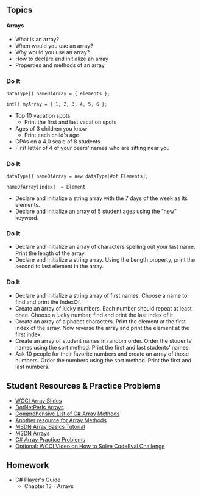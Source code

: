 ## Topics
#### Arrays
- What is an array?
- When would you use an array?
- Why would you use an array?
- How to declare and initialize an array
- Properties and methods of an array

### Do It
`dataType[] nameOfArray = { elements };`

`int[] myArray = { 1, 2, 3, 4, 5, 6 };`


  - Top 10 vacation spots
    - Print the first and last vacation spots
  - Ages of 3 children you know
    - Print each child's age
  - GPAs on a 4.0 scale of 8 students
  - First letter of 4 of your peers' names who are sitting near you
### Do It
`dataType[] nameOfArray = new dataType[#of Elements];`

`nameOfArray[index]  = Element`
 - Declare and initialize a string array with the 7 days of the week as its elements.
 - Declare and initialize an array of 5 student ages using the “new” keyword.
### Do It
- Declare and initialize an array of characters spelling out your last name. Print the length of the array.
- Declare and initialize a string array. Using the Length property, print the second to last element in the array.

### Do It
 - Declare and initialize a string array of first names. Choose a name to find and print the IndexOf.
 - Create an array of lucky numbers. Each number should repeat at least once. Choose a lucky number, find and print the last index of it.
 - Create an array of alphabet characters. Print the element at the first index of the array. Now reverse the array and print the element at the first index.
 - Create an array of student names in random order. Order the students’ names using the sort method. Print the first and last students’ names.
 - Ask 10 people for their favorite numbers and create an array of those numbers. Order the numbers using the sort method. Print the first and last numbers.
  
  

## Student Resources & Practice Problems
- [WCCI Array Slides](https://docs.google.com/presentation/d/1tAiudPEjh_RsJhFVCBY4ykgdp-FgudYbYg_YSKG-Lmo/edit?usp=sharing)
- [DotNetPerls Arrays](https://www.dotnetperls.com/array)
- [Comprehensive List of C# Array Methods](https://msdn.microsoft.com/en-us/library/system.array_methods(v=vs.110).aspx)
- [Another resource for Array Methods](https://www.tutorialspoint.com/csharp/csharp_array_class.htm)
- [MSDN Array Basics Tutorial](https://msdn.microsoft.com/en-us/library/0a7fscd0.aspx)
- [MSDN Arrays](https://msdn.microsoft.com/en-us/library/9b9dty7d.aspx)
- [C# Array Practice Problems](http://www.w3resource.com/csharp-exercises/array/index.php)
- [Optional: WCCI Video on How to Solve CodeEval Challenge](https://www.youtube.com/watch?v=_ONDlicfP7o&t=22s)

## Homework
 - C# Player's Guide 
    - Chapter 13 - Arrays

